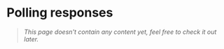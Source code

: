 # Polling responses

> _This page doesn't contain any content yet, feel free to check it out later._
